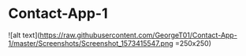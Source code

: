 # Contact-App-1
![alt text](https://raw.githubusercontent.com/GeorgeT01/Contact-App-1/master/Screenshots/Screenshot_1573415547.png =250x250)
